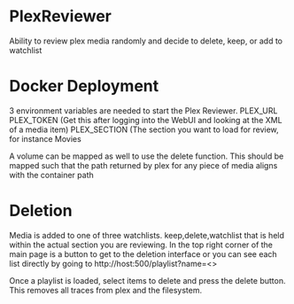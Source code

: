 # PlexReviewer
Ability to review plex media randomly and decide to delete, keep, or add to watchlist

# Docker Deployment
3 environment variables are needed to start the Plex Reviewer. 
PLEX_URL
PLEX_TOKEN (Get this after logging into the WebUI and looking at the XML of a media item)
PLEX_SECTION (The section you want to load for review, for instance Movies

A volume can be mapped as well to use the delete function. This should be mapped such that the path returned by plex for any piece of media aligns with the container path

# Deletion
Media is added to one of three watchlists. keep,delete,watchlist that is held within the actual section you are reviewing. In the top right corner of the main page is a button to get to the deletion interface or you can see each list directly by going to http://host:500/playlist?name=<<nameofplaylist>>

Once a playlist is loaded, select items to delete and press the delete button. This removes all traces from plex and the filesystem. 

